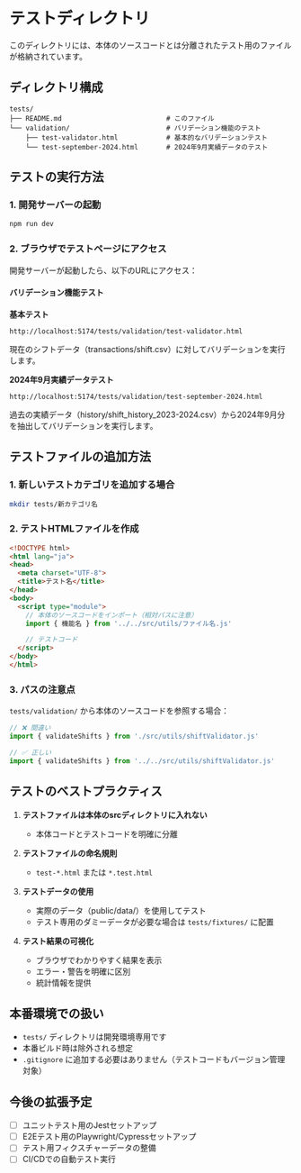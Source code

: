 # テストディレクトリ

このディレクトリには、本体のソースコードとは分離されたテスト用のファイルが格納されています。

## ディレクトリ構成

```
tests/
├── README.md                          # このファイル
└── validation/                        # バリデーション機能のテスト
    ├── test-validator.html            # 基本的なバリデーションテスト
    └── test-september-2024.html       # 2024年9月実績データのテスト
```

## テストの実行方法

### 1. 開発サーバーの起動

```bash
npm run dev
```

### 2. ブラウザでテストページにアクセス

開発サーバーが起動したら、以下のURLにアクセス：

#### バリデーション機能テスト

**基本テスト**
```
http://localhost:5174/tests/validation/test-validator.html
```
現在のシフトデータ（transactions/shift.csv）に対してバリデーションを実行します。

**2024年9月実績データテスト**
```
http://localhost:5174/tests/validation/test-september-2024.html
```
過去の実績データ（history/shift_history_2023-2024.csv）から2024年9月分を抽出してバリデーションを実行します。

## テストファイルの追加方法

### 1. 新しいテストカテゴリを追加する場合

```bash
mkdir tests/新カテゴリ名
```

### 2. テストHTMLファイルを作成

```html
<!DOCTYPE html>
<html lang="ja">
<head>
  <meta charset="UTF-8">
  <title>テスト名</title>
</head>
<body>
  <script type="module">
    // 本体のソースコードをインポート（相対パスに注意）
    import { 機能名 } from '../../src/utils/ファイル名.js'

    // テストコード
  </script>
</body>
</html>
```

### 3. パスの注意点

`tests/validation/` から本体のソースコードを参照する場合：

```javascript
// ❌ 間違い
import { validateShifts } from './src/utils/shiftValidator.js'

// ✅ 正しい
import { validateShifts } from '../../src/utils/shiftValidator.js'
```

## テストのベストプラクティス

1. **テストファイルは本体のsrcディレクトリに入れない**
   - 本体コードとテストコードを明確に分離

2. **テストファイルの命名規則**
   - `test-*.html` または `*.test.html`

3. **テストデータの使用**
   - 実際のデータ（public/data/）を使用してテスト
   - テスト専用のダミーデータが必要な場合は `tests/fixtures/` に配置

4. **テスト結果の可視化**
   - ブラウザでわかりやすく結果を表示
   - エラー・警告を明確に区別
   - 統計情報を提供

## 本番環境での扱い

- `tests/` ディレクトリは開発環境専用です
- 本番ビルド時は除外される想定
- `.gitignore` に追加する必要はありません（テストコードもバージョン管理対象）

## 今後の拡張予定

- [ ] ユニットテスト用のJestセットアップ
- [ ] E2Eテスト用のPlaywright/Cypressセットアップ
- [ ] テスト用フィクスチャーデータの整備
- [ ] CI/CDでの自動テスト実行
